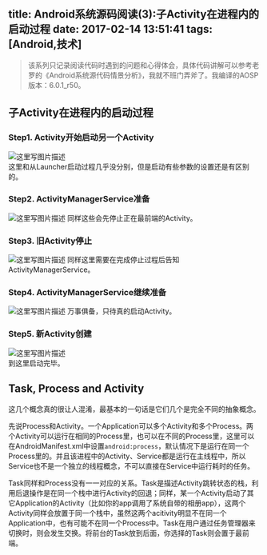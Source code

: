 title: Android系统源码阅读(3):子Activity在进程内的启动过程
date: 2017-02-14 13:51:41
tags: [Android,技术]
---

>该系列只记录阅读代码时遇到的问题和心得体会，具体代码讲解可以参考老罗的《Android系统源代码情景分析》，我就不班门弄斧了。我编译的AOSP版本：6.0.1_r50。

## 子Activity在进程内的启动过程  

### Step1. Activity开始启动另一个Activity    
![这里写图片描述](http://img.blog.csdn.net/20160817155832276)   
这里和从Launcher启动过程几乎没分别，但是启动有些参数的设置还是有区别的。

<!--more-->

### Step2. ActivityManagerService准备  
![这里写图片描述](http://img.blog.csdn.net/20160817160041764)
同样这些会先停止正在最前端的Activity。

### Step3. 旧Activity停止    
![这里写图片描述](http://img.blog.csdn.net/20160817160321578)
同样这里需要在完成停止过程后告知ActivityManagerService。

### Step4.  ActivityManagerService继续准备 
![这里写图片描述](http://img.blog.csdn.net/20160817160534704) 
万事俱备，只待真的启动Activity。

### Step5. 新Activity创建
![这里写图片描述](http://img.blog.csdn.net/20160817160656204)     
到这里启动完毕。

## Task, Process and Activity
这几个概念真的很让人混淆，最基本的一句话是它们几个是完全不同的抽象概念。

先说Process和Activity。一个Application可以多个Activity和多个Process。两个Activity可以运行在相同的Process里，也可以在不同的Process里，这里可以在AndroidManifest.xml中设置`android:process`，默认情况下是运行在同一个Process里的。并且该进程中的Activity、Service都是运行在主线程中，所以Service也不是一个独立的线程概念，不可以直接在Service中运行耗时的任务。

Task同样和Process没有一一对应的关系。Task是描述Activity跳转状态的栈，利用后退操作是在同一个栈中进行Activity的回退；同样，某一个Activity启动了其它Application的Activity（比如你的app调用了系统自带的相册app），这两个Activity同样会放置于同一个栈中，虽然这两个acitivity明显不在同一个Application中，也有可能不在同一个Process中。Task在用户通过任务管理器来切换时，则会发生交换。将前台的Task放到后面，你选择的Task则会置于最前端。

